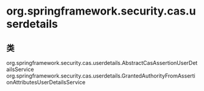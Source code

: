 # org.springframework.security.cas.userdetails

## 类

org.springframework.security.cas.userdetails.AbstractCasAssertionUserDetailsService
org.springframework.security.cas.userdetails.GrantedAuthorityFromAssertionAttributesUserDetailsService




